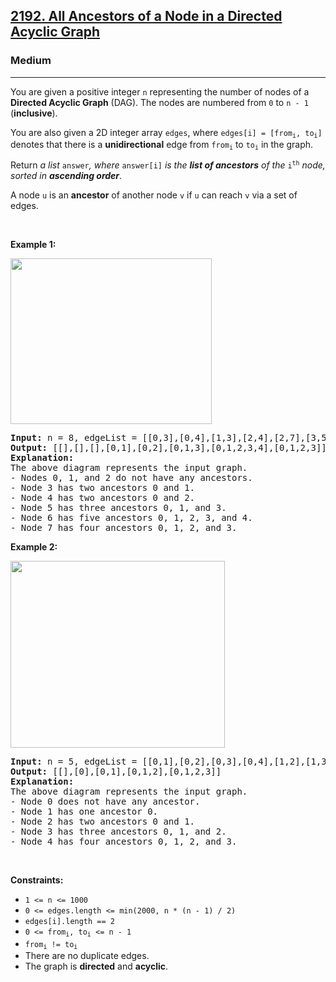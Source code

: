 <h2><a href="https://leetcode.com/problems/all-ancestors-of-a-node-in-a-directed-acyclic-graph/">2192. All Ancestors of a Node in a Directed Acyclic Graph</a></h2><h3>Medium</h3><hr><div style="user-select: auto;"><p style="user-select: auto;">You are given a positive integer <code style="user-select: auto;">n</code> representing the number of nodes of a <strong style="user-select: auto;">Directed Acyclic Graph</strong> (DAG). The nodes are numbered from <code style="user-select: auto;">0</code> to <code style="user-select: auto;">n - 1</code> (<strong style="user-select: auto;">inclusive</strong>).</p>

<p style="user-select: auto;">You are also given a 2D integer array <code style="user-select: auto;">edges</code>, where <code style="user-select: auto;">edges[i] = [from<sub style="user-select: auto;">i</sub>, to<sub style="user-select: auto;">i</sub>]</code> denotes that there is a <strong style="user-select: auto;">unidirectional</strong> edge from <code style="user-select: auto;">from<sub style="user-select: auto;">i</sub></code> to <code style="user-select: auto;">to<sub style="user-select: auto;">i</sub></code> in the graph.</p>

<p style="user-select: auto;">Return <em style="user-select: auto;">a list</em> <code style="user-select: auto;">answer</code><em style="user-select: auto;">, where </em><code style="user-select: auto;">answer[i]</code><em style="user-select: auto;"> is the <strong style="user-select: auto;">list of ancestors</strong> of the</em> <code style="user-select: auto;">i<sup style="user-select: auto;">th</sup></code> <em style="user-select: auto;">node, sorted in <strong style="user-select: auto;">ascending order</strong></em>.</p>

<p style="user-select: auto;">A node <code style="user-select: auto;">u</code> is an <strong style="user-select: auto;">ancestor</strong> of another node <code style="user-select: auto;">v</code> if <code style="user-select: auto;">u</code> can reach <code style="user-select: auto;">v</code> via a set of edges.</p>

<p style="user-select: auto;">&nbsp;</p>
<p style="user-select: auto;"><strong style="user-select: auto;">Example 1:</strong></p>
<img alt="" src="https://assets.leetcode.com/uploads/2019/12/12/e1.png" style="width: 322px; height: 265px; user-select: auto;">
<pre style="user-select: auto;"><strong style="user-select: auto;">Input:</strong> n = 8, edgeList = [[0,3],[0,4],[1,3],[2,4],[2,7],[3,5],[3,6],[3,7],[4,6]]
<strong style="user-select: auto;">Output:</strong> [[],[],[],[0,1],[0,2],[0,1,3],[0,1,2,3,4],[0,1,2,3]]
<strong style="user-select: auto;">Explanation:</strong>
The above diagram represents the input graph.
- Nodes 0, 1, and 2 do not have any ancestors.
- Node 3 has two ancestors 0 and 1.
- Node 4 has two ancestors 0 and 2.
- Node 5 has three ancestors 0, 1, and 3.
- Node 6 has five ancestors 0, 1, 2, 3, and 4.
- Node 7 has four ancestors 0, 1, 2, and 3.
</pre>

<p style="user-select: auto;"><strong style="user-select: auto;">Example 2:</strong></p>
<img alt="" src="https://assets.leetcode.com/uploads/2019/12/12/e2.png" style="width: 343px; height: 299px; user-select: auto;">
<pre style="user-select: auto;"><strong style="user-select: auto;">Input:</strong> n = 5, edgeList = [[0,1],[0,2],[0,3],[0,4],[1,2],[1,3],[1,4],[2,3],[2,4],[3,4]]
<strong style="user-select: auto;">Output:</strong> [[],[0],[0,1],[0,1,2],[0,1,2,3]]
<strong style="user-select: auto;">Explanation:</strong>
The above diagram represents the input graph.
- Node 0 does not have any ancestor.
- Node 1 has one ancestor 0.
- Node 2 has two ancestors 0 and 1.
- Node 3 has three ancestors 0, 1, and 2.
- Node 4 has four ancestors 0, 1, 2, and 3.
</pre>

<p style="user-select: auto;">&nbsp;</p>
<p style="user-select: auto;"><strong style="user-select: auto;">Constraints:</strong></p>

<ul style="user-select: auto;">
	<li style="user-select: auto;"><code style="user-select: auto;">1 &lt;= n &lt;= 1000</code></li>
	<li style="user-select: auto;"><code style="user-select: auto;">0 &lt;= edges.length &lt;= min(2000, n * (n - 1) / 2)</code></li>
	<li style="user-select: auto;"><code style="user-select: auto;">edges[i].length == 2</code></li>
	<li style="user-select: auto;"><code style="user-select: auto;">0 &lt;= from<sub style="user-select: auto;">i</sub>, to<sub style="user-select: auto;">i</sub> &lt;= n - 1</code></li>
	<li style="user-select: auto;"><code style="user-select: auto;">from<sub style="user-select: auto;">i</sub> != to<sub style="user-select: auto;">i</sub></code></li>
	<li style="user-select: auto;">There are no duplicate edges.</li>
	<li style="user-select: auto;">The graph is <strong style="user-select: auto;">directed</strong> and <strong style="user-select: auto;">acyclic</strong>.</li>
</ul>
</div>